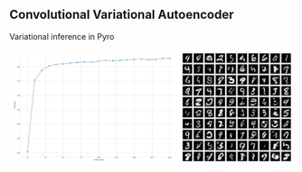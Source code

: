 ## Convolutional Variational Autoencoder
Variational inference in Pyro

<p align="center">
    <img width="700" src="https://github.com/yngtodd/convae_pyro/blob/master/img/vae_results.png">
</p>
 
